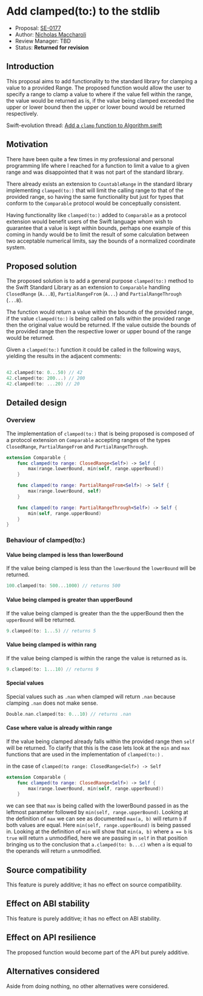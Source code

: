 # Add clamped(to:) to the stdlib

* Proposal: [SE-0177](0177-add-clamped-to-method.md)
* Author: [Nicholas Maccharoli](https://github.com/Nirma)
* Review Manager: TBD
* Status: **Returned for revision**

## Introduction

This proposal aims to add functionality to the standard library for clamping a value to a provided Range.
The proposed function would allow the user to specify a range to clamp a value to where if the value fell within the range, the value would be returned as is, if the value being clamped exceeded the upper or lower bound then the upper or lower bound would be returned respectively.

Swift-evolution thread: [Add a `clamp` function to Algorithm.swift](https://lists.swift.org/pipermail/swift-evolution/Week-of-Mon-20170306/thread.html#33674)

## Motivation

There have been quite a few times in my professional and personal programming life where I reached for a function to limit a value to a given range and was disappointed that it was not part of the standard library.

There already exists an extension to `CountableRange` in the standard library  implementing `clamped(to:)` that will limit the calling range to that of the provided range, so having the same functionality but just for types that conform to the `Comparable` protocol would be conceptually consistent.

Having functionality like `clamped(to:)` added to `Comparable` as a protocol extension would benefit users of the Swift language whom wish to guarantee that a value is kept within bounds, perhaps one example of this coming in handy would be to limit the result of some calculation between two acceptable numerical limits, say the bounds of a normalized coordinate system.

## Proposed solution

The proposed solution is to add a general purpose `clamped(to:)` method to the Swift Standard Library as an extension to `Comparable` handling `ClosedRange` (`A...B`), `PartialRangeFrom` (`A...`) and `PartialRangeThrough` (`...B`).

The function would return a value within the bounds of the provided range, if the value `clamped(to:)` is being called on falls within the provided range then the original value would be returned.
If the value outside the bounds of the provided range then the respective lower or upper bound of the range would be returned.

Given a `clamped(to:)` function it could be called in the following ways, yielding the results in the adjacent comments:

```swift

42.clamped(to: 0...50) // 42
42.clamped(to: 200...) // 200
42.clamped(to: ...20) // 20
```

## Detailed design

### Overview

The implementation of `clamped(to:)` that is being proposed is composed of a protocol extension on `Comparable` accepting ranges of the types `ClosedRange`, `PartialRangeFrom` and `PartialRangeThrough`.

```swift
extension Comparable {
    func clamped(to range: ClosedRange<Self>) -> Self {
        max(range.lowerBound, min(self, range.upperBound))
    }

    func clamped(to range: PartialRangeFrom<Self>) -> Self {
        max(range.lowerBound, self)
    }

    func clamped(to range: PartialRangeThrough<Self>) -> Self {
        min(self, range.upperBound)
    }
}
```

### Behaviour of clamped(to:)
#### Value being clamped is less than lowerBound
If the value being clamped is less than the `lowerBound` the `lowerBound` will be returned.

```swift
100.clamped(to: 500...1000) // returns 500
```

#### Value being clamped is greater than upperBound
If the value being clamped is greater than the the upperBound then the `upperBound` will be returned.

```swift
9.clamped(to: 1...5) // returns 5
```

#### Value being clamped is within rang
If the value being clamped is within the range the value is returned as is.

```swift
9.clamped(to: 1...10) // returns 9
```

#### Special values
Special values such as `.nan` when clamped will return `.nan` because clamping `.nan` does not make sense.

```swift
Double.nan.clamped(to: 0...10) // returns .nan
```

#### Case where value is already within range
If the value being clamped already falls within the provided range then `self` will be returned.
To clarify that this is the case lets look at the `min` and `max` functions that are used in the implementation of `clamped(to:)` .

in the case of `clamped(to range: ClosedRange<Self>) -> Self`

```swift
extension Comparable {
    func clamped(to range: ClosedRange<Self>) -> Self {
        max(range.lowerBound, min(self, range.upperBound))
    }
```

we can see that `max` is being called with the lowerBound passed in as the leftmost parameter followed by `min(self, range.upperBound)`.
Looking at the definition of `max` we can see as documented `max(a, b)` will return `b` if both values are equal.
Here `min(self, range.upperBound)` is being passed in.
Looking at the definition of `min` will show that `min(a, b)` where `a == b` is `true` will return `a` unmodified, here we are passing in `self` in that position bringing us to the conclusion that `a.clamped(to: b...c)` when `a` is equal to the operands will return `a` unmodified. 


## Source compatibility

This feature is purely additive; it has no effect on source compatibility.

## Effect on ABI stability

This feature is purely additive; it has no effect on ABI stability.

## Effect on API resilience

The proposed function would become part of the API but purely additive.

## Alternatives considered

Aside from doing nothing, no other alternatives were considered.
